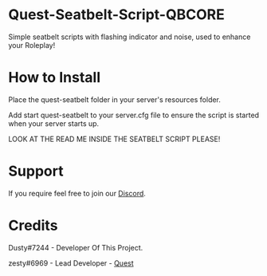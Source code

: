 # Quest-Seatbelt-Script-QBCORE
Simple seatbelt scripts with flashing indicator and noise, used to enhance your Roleplay!

# How to Install
Place the quest-seatbelt folder in your server's resources folder.

Add start quest-seatbelt to your server.cfg file to ensure the script is started when your server starts up.

LOOK AT THE READ ME INSIDE THE SEATBELT SCRIPT PLEASE!

# Support
If you require feel free to join our [Discord](https://discord.gg/BsMPHWmXuM).

# Credits
Dusty#7244 - Developer Of This Project.

zesty#6969 - Lead Developer - [Quest](https://discord.gg/BsMPHWmXuM)
